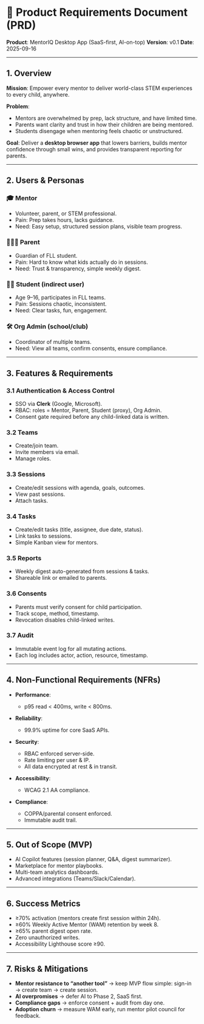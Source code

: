 # 📑 Product Requirements Document (PRD)

**Product**: MentorIQ Desktop App (SaaS-first, AI-on-top)
**Version**: v0.1
**Date**: 2025-09-16

---

## 1. Overview

**Mission**: Empower every mentor to deliver world-class STEM experiences to every child, anywhere.

**Problem**:

* Mentors are overwhelmed by prep, lack structure, and have limited time.
* Parents want clarity and trust in how their children are being mentored.
* Students disengage when mentoring feels chaotic or unstructured.

**Goal**:
Deliver a **desktop browser app** that lowers barriers, builds mentor confidence through small wins, and provides transparent reporting for parents.

---

## 2. Users & Personas

### 🎓 Mentor

* Volunteer, parent, or STEM professional.
* Pain: Prep takes hours, lacks guidance.
* Need: Easy setup, structured session plans, visible team progress.

### 👩‍👩‍👧 Parent

* Guardian of FLL student.
* Pain: Hard to know what kids actually do in sessions.
* Need: Trust & transparency, simple weekly digest.

### 🧑‍🎓 Student (indirect user)

* Age 9–16, participates in FLL teams.
* Pain: Sessions chaotic, inconsistent.
* Need: Clear tasks, fun, engagement.

### 🛠️ Org Admin (school/club)

* Coordinator of multiple teams.
* Need: View all teams, confirm consents, ensure compliance.

---

## 3. Features & Requirements

### 3.1 Authentication & Access Control

* SSO via **Clerk** (Google, Microsoft).
* RBAC: roles = Mentor, Parent, Student (proxy), Org Admin.
* Consent gate required before any child-linked data is written.

### 3.2 Teams

* Create/join team.
* Invite members via email.
* Manage roles.

### 3.3 Sessions

* Create/edit sessions with agenda, goals, outcomes.
* View past sessions.
* Attach tasks.

### 3.4 Tasks

* Create/edit tasks (title, assignee, due date, status).
* Link tasks to sessions.
* Simple Kanban view for mentors.

### 3.5 Reports

* Weekly digest auto-generated from sessions & tasks.
* Shareable link or emailed to parents.

### 3.6 Consents

* Parents must verify consent for child participation.
* Track scope, method, timestamp.
* Revocation disables child-linked writes.

### 3.7 Audit

* Immutable event log for all mutating actions.
* Each log includes actor, action, resource, timestamp.

---

## 4. Non-Functional Requirements (NFRs)

* **Performance**:

  * p95 read < 400ms, write < 800ms.
* **Reliability**:

  * 99.9% uptime for core SaaS APIs.
* **Security**:

  * RBAC enforced server-side.
  * Rate limiting per user & IP.
  * All data encrypted at rest & in transit.
* **Accessibility**:

  * WCAG 2.1 AA compliance.
* **Compliance**:

  * COPPA/parental consent enforced.
  * Immutable audit trail.

---

## 5. Out of Scope (MVP)

* AI Copilot features (session planner, Q\&A, digest summarizer).
* Marketplace for mentor playbooks.
* Multi-team analytics dashboards.
* Advanced integrations (Teams/Slack/Calendar).

---

## 6. Success Metrics

* ≥70% activation (mentors create first session within 24h).
* ≥60% Weekly Active Mentor (WAM) retention by week 8.
* ≥65% parent digest open rate.
* Zero unauthorized writes.
* Accessibility Lighthouse score ≥90.

---

## 7. Risks & Mitigations

* **Mentor resistance to “another tool”** → keep MVP flow simple: sign-in → create team → create session.
* **AI overpromises** → defer AI to Phase 2, SaaS first.
* **Compliance gaps** → enforce consent + audit from day one.
* **Adoption churn** → measure WAM early, run mentor pilot council for feedback.
